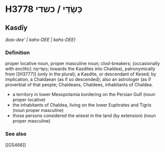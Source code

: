 # H3778 כַּשְׂדִּי / כשדי

## Kasdîy

_(kas-dee' | kahs-DEE | kahs-DEE)_

### Definition

proper locative noun, proper masculine noun; clod-breakers; (occasionally with enclitic) כַּשְׂדִּימָה; towards the Kasdites into Chaldea), patronymically from [[H3777]] (only in the plural); a Kasdite, or descendant of Kesed; by implication, a Chaldaean (as if so descended); also an astrologer (as if proverbial of that people; Chaldeans, Chaldees, inhabitants of Chaldea.

- a territory in lower Mesopotamia bordering on the Persian Gulf (noun proper locative)
- the inhabitants of Chaldea, living on the lower Euphrates and Tigris (noun proper masculine)
- those persons considered the wisest in the land (by extension) (noun proper masculine)
### See also

[[G5466]]

